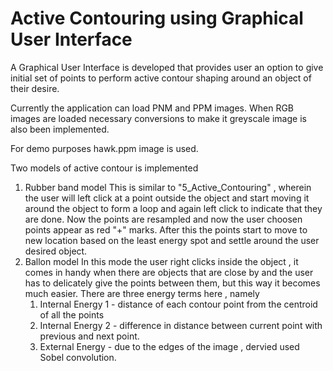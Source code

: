 # Active Contouring using Graphical User Interface

A Graphical User Interface is developed that provides user an option to give initial set of points to perform active contour shaping around an object of their desire.

Currently the application can load PNM and PPM images. When RGB images are loaded necessary conversions to make it greyscale image is also been implemented. 

For demo purposes hawk.ppm image is used.

Two models of active contour is implemented
1. Rubber band model
	This is similar to "5_Active_Contouring" , wherein the user will left click at a point outside the object and start moving it around the object to form a loop and again left click to indicate that they are done. Now the points are resampled and now the user choosen points appear as red "+" marks. After this the points start to move to new location based on the least energy spot and settle around the user desired object.
2. Ballon model
	In this mode the user right clicks inside the object , it comes in handy when there are objects that are close by and the user has to delicately give the points between them, but this way it becomes much easier. There are three energy terms here , namely
	1. Internal Energy 1 - distance of each contour point from the centroid of all the points
	2. Internal Energy 2 - difference in distance between current point with previous and next point.
	3. External Energy - due to the edges of the image , dervied used Sobel convolution.

 


